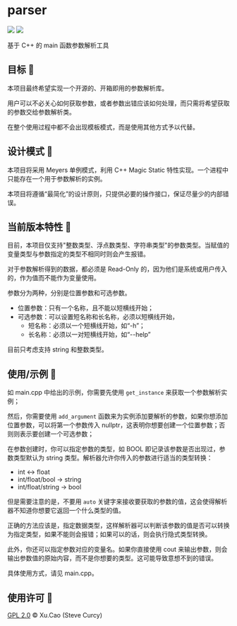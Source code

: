 # parser
[![](https://img.shields.io/badge/Author-Xu.Cao-lightgreen)](https://github.com/SteveCurcy) 
![](https://img.shields.io/badge/Version-0.1.1-yellow)

基于 C++ 的 main 函数参数解析工具

## 目标 🏁

本项目最终希望实现一个开源的、开箱即用的参数解析库。

用户可以不必关心如何获取参数，或者参数出错应该如何处理，而只需将希望获取的参数交给参数解析类。

在整个使用过程中都不会出现模板模式，而是使用其他方式予以代替。

## 设计模式 🎨

本项目将采用 Meyers 单例模式，利用 C++ Magic Static 特性实现。一个进程中只能存在一个用于参数解析的实例。

本项目将遵循“最简化”的设计原则，只提供必要的操作接口，保证尽量少的内部错误。

## 当前版本特性 🎉

目前，本项目仅支持"整数类型、浮点数类型、字符串类型"的参数类型。当赋值的变量类型与参数指定的类型不相同时则会产生报错。

对于参数解析得到的数据，都必须是 Read-Only 的，因为他们是系统或用户传入的，作为值而不能作为变量使用。

参数分为两种，分别是位置参数和可选参数。

- 位置参数：只有一个名称，且不能以短横线开始；
- 可选参数：可以设置短名称和长名称，必须以短横线开始，
    - 短名称：必须以一个短横线开始，如“-h”；
    - 长名称：必须以一对短横线开始，如“--help”

目前只考虑支持 string 和整数类型。

## 使用/示例 🌰

如 main.cpp 中给出的示例，你需要先使用 `get_instance` 来获取一个参数解析实例；

然后，你需要使用 `add_argument` 函数来为实例添加要解析的参数，如果你想添加位置参数，可以将第一个参数传入 nullptr，这表明你想要创建一个位置参数；否则则表示要创建一个可选参数；

在参数创建时，你可以指定参数的类型，如 BOOL 即记录该参数是否出现过，参数类型默认为 string 类型。解析器允许你传入的参数进行适当的类型转换：

- int <-> float
- int/float/bool -> string
- int/float/string -> bool

但是需要注意的是，不要用 `auto` 关键字来接收要获取的参数的值，这会使得解析器不知道你想要它返回一个什么类型的值。

正确的方法应该是，指定数据类型，这样解析器可以判断该参数的值是否可以转换为指定类型，如果不能则会报错；如果可以的话，则会执行隐式类型转换。

此外，你还可以指定参数对应的变量名。如果你直接使用 cout 来输出参数，则会输出参数值的原始内容，而不是你想要的类型。这可能导致意想不到的错误。

具体使用方式，请见 main.cpp。

## 使用许可 :page_facing_up:
[GPL 2.0](./LICENSE) &copy; Xu.Cao (Steve Curcy)
